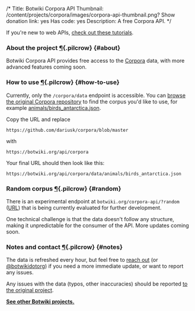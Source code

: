 /*
Title: Botwiki Corpora API
Thumbnail: /content/projects/corpora/images/corpora-api-thumbnail.png?
Show donation link: yes
Has code: yes
Description: A free Corpora API.
*/

<div class="note"><p>If you're new to web APIs, <a href="/tutorials/general-programming/#web-apis">check out these tutorials</a>.</p></div>

### About the project [¶](#about){.pilcrow} {#about}

Botwiki Corpora API provides free access to the [Corpora](https://github.com/dariusk/corpora) data, with more advanced features coming soon.

### How to use [¶](#how-to-use){.pilcrow} {#how-to-use}

Currently, only the `/corpora/data` endpoint is accessible. You can [browse the original Corpora repository](https://github.com/dariusk/corpora) to find the corpus you'd like to use, for example [animals/birds_antarctica.json](https://github.com/dariusk/corpora/blob/master/data/animals/birds_antarctica.json).

Copy the URL and replace

```
https://github.com/dariusk/corpora/blob/master
```

with


```
https://botwiki.org/api/corpora
```

Your final URL should then look like this:

```
https://botwiki.org/api/corpora/data/animals/birds_antarctica.json
```

### Random corpus [¶](#random){.pilcrow} {#random}

There is an experimental endpoint at `botwiki.org/corpora-api/?random` ([URL](https://botwiki.org/corpora-api/?random)) that is being currently evaluated for further development.

One technical challenge is that the data doesn't follow any structure, making it unpredictable for the consumer of the API. More updates coming soon. 

### Notes and contact [¶](#notes){.pilcrow} {#notes}


The data is refreshed every hour, but feel free to [reach out](mailto:stefan@botwiki.org) (or [@botwikidotorg](https://twitter.com/botwikidotorg)) if you need a more immediate update, or want to report any issues.


Any issues with the data (typos, other inaccuracies) should be reported [to the original project](https://github.com/dariusk/corpora).




[**See other Botwiki projects.**](/projects/)
